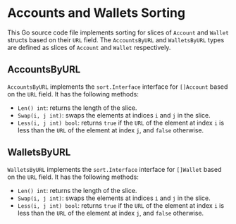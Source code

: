 # Accounts and Wallets Sorting

This Go source code file implements sorting for slices of `Account` and `Wallet` structs based on their `URL` field. The `AccountsByURL` and `WalletsByURL` types are defined as slices of `Account` and `Wallet` respectively.

## AccountsByURL

`AccountsByURL` implements the `sort.Interface` interface for `[]Account` based on the `URL` field. It has the following methods:

- `Len() int`: returns the length of the slice.
- `Swap(i, j int)`: swaps the elements at indices `i` and `j` in the slice.
- `Less(i, j int) bool`: returns `true` if the `URL` of the element at index `i` is less than the `URL` of the element at index `j`, and `false` otherwise.

## WalletsByURL

`WalletsByURL` implements the `sort.Interface` interface for `[]Wallet` based on the `URL` field. It has the following methods:

- `Len() int`: returns the length of the slice.
- `Swap(i, j int)`: swaps the elements at indices `i` and `j` in the slice.
- `Less(i, j int) bool`: returns `true` if the `URL` of the element at index `i` is less than the `URL` of the element at index `j`, and `false` otherwise.